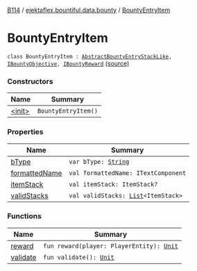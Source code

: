 [B114](../../index.md) / [ejektaflex.bountiful.data.bounty](../index.md) / [BountyEntryItem](./index.md)

# BountyEntryItem

`class BountyEntryItem : `[`AbstractBountyEntryStackLike`](../-abstract-bounty-entry-stack-like/index.md)`, `[`IBountyObjective`](../-i-bounty-objective/index.md)`, `[`IBountyReward`](../-i-bounty-reward/index.md) [(source)](https://github.com/ejektaflex/Bountiful/tree/develop/src/main/kotlin/ejektaflex/bountiful/data/bounty/BountyEntryItem.kt#L15)

### Constructors

| Name | Summary |
|---|---|
| [&lt;init&gt;](-init-.md) | `BountyEntryItem()` |

### Properties

| Name | Summary |
|---|---|
| [bType](b-type.md) | `var bType: `[`String`](https://kotlinlang.org/api/latest/jvm/stdlib/kotlin/-string/index.html) |
| [formattedName](formatted-name.md) | `val formattedName: ITextComponent` |
| [itemStack](item-stack.md) | `val itemStack: ItemStack?` |
| [validStacks](valid-stacks.md) | `val validStacks: `[`List`](https://kotlinlang.org/api/latest/jvm/stdlib/kotlin.collections/-list/index.html)`<ItemStack>` |

### Functions

| Name | Summary |
|---|---|
| [reward](reward.md) | `fun reward(player: PlayerEntity): `[`Unit`](https://kotlinlang.org/api/latest/jvm/stdlib/kotlin/-unit/index.html) |
| [validate](validate.md) | `fun validate(): `[`Unit`](https://kotlinlang.org/api/latest/jvm/stdlib/kotlin/-unit/index.html) |
